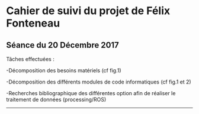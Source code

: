 # Cahier de suivi du projet de Félix Fonteneau
## Séance du 20 Décembre 2017

Tâches effectuées :

   -Décomposition des besoins matériels (cf fig.1)


   -Décomposition des différents modules de code informatiques (cf fig.1 et 2)


   -Recherches bibliographique des différentes option afin de réaliser le traitement de données (processing/ROS) 
<!-- -->
*********************

